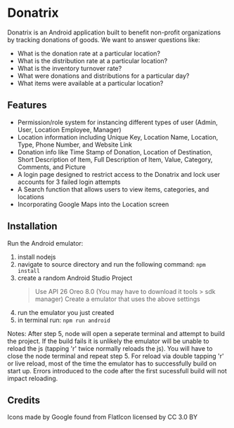 Donatrix
========

Donatrix is an Android application built to benefit non-profit organizations
by tracking donations of goods. We want to answer questions like:
 - What is the donation rate at a particular location?
 - What is the distribution rate at a particular location?
 - What is the inventory turnover rate?
 - What were donations and distributions for a particular day?
 - What items were available at a particular location?

Features
--------

- Permission/role system for instancing different types of user (Admin, User, Location Employee, Manager)
- Location information including Unique Key, Location Name, Location, Type, Phone Number, and Website Link
- Donation info like Time Stamp of Donation, Location of Destination, Short Description of Item,
    Full Description of Item, Value, Category, Comments, and Picture
- A login page designed to restrict access to the Donatrix and lock user accounts for 3 failed login attempts
- A Search function that allows users to view items, categories, and locations
- Incorporating Google Maps into the Location screen

Installation
------------

Run the Android emulator:

1) install nodejs
2) navigate to source directory and run the following command:
     `npm install`
3) create a random Android Studio Project
     > Use API 26 Oreo 8.0 (You may have to download it tools > sdk manager)
     > Create a emulator that uses the above settings
4) run the emulator you just created
5) in terminal run: `npm run android`

Notes: After step 5, node will open a seperate terminal and attempt to build
the project. If the build fails it is unlikely the emulator will be unable to
reload the js (tapping 'r' twice normally reloads the js). You will have to
close the node terminal and repeat step 5. For reload via double tapping 'r'
or live reload, most of the time the emulator has to successfully build on
start up. Errors introduced to the code after the first sucessfull build
will not impact reloading.

Credits
-------------

Icons made by Google found from FlatIcon licensed by CC 3.0 BY
